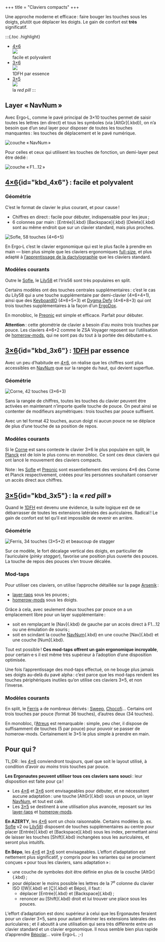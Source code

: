 +++
title = "Claviers compacts"
+++

Une approche moderne et efficace : faire bouger les touches sous les doigts,
plutôt que déplacer les doigts. Le gain de confort est **très** significatif.

<!--more-->

<style>
.toc ul { display: flex; flex-direction: row; margin 0; padding: 0; }
.toc li { flex: 1; list-style-type: none; margin: 0 1em; text-align: center; }
@media (max-width: 480px) {
  .toc ul { flex-direction: column; }
  .toc li { margin: 1em 0; }
  .toc li img { width: 240px; }
}
</style>
:::{.toc .highlight}
- [4×6][] <br> [![](4x6.svg)][4×6] <br> facile et polyvalent
- [3×6][] <br> [![](3x6.svg)][3×6] <br> 1DFH par essence
- [3×5][] <br> [![](3x5.svg)][3×5] <br> la <i lang="en">red pill</i>
:::


Layer « NavNum »
-------------------------------------------------------------------------------

Avec Ergo‑L, comme le pavé principal de 3×10 touches permet de saisir toutes les
lettres (en direct) et tous les symboles (via [AltGr]{.kbd}), on n’a besoin que
d’un seul layer pour disposer de toutes les touches manquantes : les touches
de déplacement et le pavé numérique.

![couche « NavNum »](navnum.svg)

Pour celles et ceux qui utilisent les touches de fonction, un demi-layer peut
être dédié :

![couche « F1…12 »](func.svg)


[4×6]{id="kbd_4x6"} : facile et polyvalent
--------------------------------------------------------------------------------

### Géométrie

C’est le format de clavier le plus courant, et pour cause !

- Chiffres en direct : facile pour débuter, indispensable pour les jeux ;
- 6 colonnes par main : [Entrée]{.kbd} [Backspace]{.kbd} [Delete]{.kbd} sont au
  même endroit que sur un clavier standard, mais plus proches.

![[Sofle][], 58 touches (4×6+5)](4x6_ergol.svg)

En Ergo‑L c’est le clavier ergonomique qui est le plus facile à prendre en main
— bien plus simple que les claviers ergonomiques [full-size][], et plus adapté à
[l’apprentissage de la dactylographie][dactylo] que les claviers standard.

### Modèles courants

Outre le [Sofle][], le [Lily58][] et l’Iris56 sont très populaires en split.

Certains modèles ont des touches centrales supplémentaires : c’est le cas du
Lily58 qui a une touche supplémentaire par demi-clavier (4×6+4+1), ainsi que des
[KeyboardIO][Model100] (4×6+5+3) et [Dygma Defy][Defy] (4×6+8+3) qui ont trois
touches supplémentaires à la façon d’un [ErgoDox][].

En monobloc, le [Preonic][] est simple et efficace. Parfait pour débuter.

**Attention** : cette géométrie de clavier a besoin d’*au moins* trois touches
par pouce. Les claviers 4×6+2 comme le ZSA Voyager reposent sur l’utilisation de
[homerow-mods][], qui ne sont pas du tout à la portée des débutant·e·s.


[3×6]{id="kbd_3x6"} : [1DFH][] par essence
--------------------------------------------------------------------------------

Avec un peu d’habitude en [4×6][], on réalise que les chiffres sont plus
accessibles en [NavNum][] que sur la rangée du haut, qui devient superflue.

### Géométrie
 
![[Corne][], 42 touches (3×6+3)](3x6_ergol.svg)

Sans la rangée de chiffres, toutes les touches du clavier peuvent être activées
en maintenant n’importe quelle touche de pouce. On peut ainsi se contenter de
modifieurs asymétriques : trois touches par pouce suffisent.

Avec un tel format 42 touches, aucun doigt ni aucun pouce ne se déplace de plus
d’une touche de sa position de repos.

### Modèles courants

Si le [Corne][] est sans conteste le clavier 3×6 le plus populaire en split, le
[Planck][] est de loin le plus connu en monobloc. Ce sont ces deux claviers qui
ont lancé le mouvement des claviers compacts.

Note : les [Sofle][] et [Preonic][] sont essentiellement des versions 4×6 des
Corne et Planck respectivement, créées pour les personnes souhaitant conserver
un accès direct aux chiffres.


[3×5]{id="kbd_3x5"} : la « <i lang="en">red pill</i> »
--------------------------------------------------------------------------------

Quand le [1DFH][] est devenu une évidence, la suite logique est de se
débarrasser de toutes les extensions latérales des auriculaires. Radical ! Le
gain de confort est tel qu’il est impossible de revenir en arrière.

### Géométrie

![[Ferris][], 34 touches (3×5+2) et beaucoup de *stagger*](3x5_ergol.svg)

Sur ce modèle, le fort décalage vertical des doigts, en particulier de
l’auriculaire (<i lang="en">pinky stagger</i>), favorise une position plus
ouverte des pouces. La touche de repos des pouces s’en trouve décalée.

### Mod-taps

Pour utiliser ces claviers, on utilise l’approche détaillée sur la page
[Arsenik][] :

- [layer-taps][] sous les pouces ;
- [homerow-mods][] sous les doigts.

Grâce à cela, avec seulement deux touches par pouce on a un emplacement libre
pour un layer supplémentaire :

- soit en remplaçant le [Nav]{.kbd} de gauche par un accès direct à F1…12 ou
  une émulation de souris ;
- soit en scindant la couche [NavNum]{.kbd} en une couche [Nav]{.kbd} et une
  couche [Num]{.kbd}.

Tout est possible ! **Ces mod-taps offrent un gain ergonomique incroyable**,
pour certain·e·s il est même très supérieur à l’adoption d’une disposition
optimisée.

Une fois l’apprentissage des mod-taps effectué, on ne bouge plus jamais ses
doigts au-delà du pavé alpha : c’est parce que les mod-taps rendent les touches
périphériques inutiles qu’on utilise ces claviers 3×5, et non l’inverse.

### Modèles courants

En split, le [Ferris][] a de nombreux dérivés : [Sweep][], [Chocofi][]… Certains
ont trois touches par pouce (format 36 touches), d’autres deux (34 touches).

En monobloc, l’[Atreus][] est remarquable : simple, peu cher, il dispose de
suffisamment de touches (5 par pouce) pour pouvoir se passer de homerow-mods.
Certainement le 3×5 le plus simple à prendre en main.


Pour qui ?
--------------------------------------------------------------------------------

TL;DR : les [4×6][] conviendront toujours, quel que soit le layout utilisé, à
condition d’avoir *au moins* trois touches par pouce.

**Les Ergonautes peuvent utiliser tous ces claviers sans souci** : leur
disposition est faite pour ça !

- Les [4×6][] et [3×6][] sont envisageables pour débuter, et ne nécessitent
  aucune adaptation : une touche [AltGr]{.kbd} sous un pouce, un layer
  [NavNum][], et tout est calé.
- Les [3×5][] se destinent à une utilisation plus avancée, reposant sur les
  [layer-taps][lt] et [homerow-mods][hrm].

**En AZERTY**, les [4×6][] sont un choix raisonnable. Certains modèles (p. ex.
[Sofle][] v2 ou [Lily58][]) disposent de touches supplémentaires au centre pour
placer [Entrée]{.kbd} et [Backspace]{.kbd} sous les index, permettant ainsi de
laisser les touches [Shift]{.kbd} inchangées sous les auriculaires, et seront plus
intuitifs.

**En Bépo**, les [4×6][] et [3×6][] sont envisageables. L’effort d’adaptation
est nettement plus significatif, y compris pour les variantes qui se proclament
conçues « pour tous les claviers, sans adaptation » :

- une couche de symboles doit être définie en plus de la couche [AltGr]{.kbd} ;
- pour déplacer le moins possible les lettres de la 7<sup>e</sup> colonne du
  clavier ISO ([W]{.kbd} et [Ç]{.kbd} et Bépo), il faut :
  - déplacer [Entrée]{.kbd} et [Backspace]{.kbd} ;
  - renoncer au [Shift]{.kbd} droit et lui trouver une place sous les pouces.

L’effort d’adaptation est donc supérieur à celui que les Ergonautes feraient
pour un clavier 3×5, sans pour autant éliminer les extensions latérales des
auriculaires ; et il aboutit à une utilisation qui sera très différente entre un
clavier standard et un clavier ergonomique. Il nous semble bien plus rapide
d’apprendre [Bépolar][]… voire Ergo‑L. ;-)


[4×6]:       #kbd_4x6
[3×6]:       #kbd_3x6
[3×5]:       #kbd_3x5
[NavNum]:    #layer-navnum
[lt]:        #layer-taps
[hrm]:       #homerow-mods
[full-size]: /claviers/full-size
[ErgoDox]:   /claviers/full-size/#géométrie-ergodox
[dactylo]:   /articles/apprendre_a_taper/
[Bépolar]:   /lafayette#bépolar
[1DFH]:      /presentation/#dfh-1u-distance-from-home

[Sofle]:     https://github.com/josefadamcik/SofleKeyboard
[Lily58]:    https://github.com/kata0510/Lily58
[Preonic]:   https://olkb.com/collections/preonic
[Model100]:  https://shop.keyboard.io/products/model-100
[Defy]:      https://dygma.com/pages/defy
[Corne]:     https://github.com/foostan/crkbd
[Planck]:    https://olkb.com/collections/planck
[Ferris]:    https://github.com/pierrechevalier83/ferris
[Sweep]:     https://github.com/davidphilipbarr/Sweep
[Chocofi]:   https://github.com/pashutk/chocofi
[Atreus]:    https://atreus.technomancy.us/

[Arsenik]:       ../arsenik
[layer-taps]:    ../arsenik#layer-taps
[homerow-mods]:  ../arsenik#homerow-mods

[Miryoku]:       https://github.com/manna-harbour/miryoku
[precondition]:  https://precondition.github.io/home-row-mods
[combo-mods]:    https://jasoncarloscox.com/writing/combo-mods/
[Callum-mods]:   https://github.com/qmk/qmk_firmware/blob/user-keymaps-still-present/users/callum/readme.md
